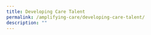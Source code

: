 ```yaml
---
title: Developing Care Talent
permalink: /amplifying-care/developing-care-talent/
description: ""
---
```


